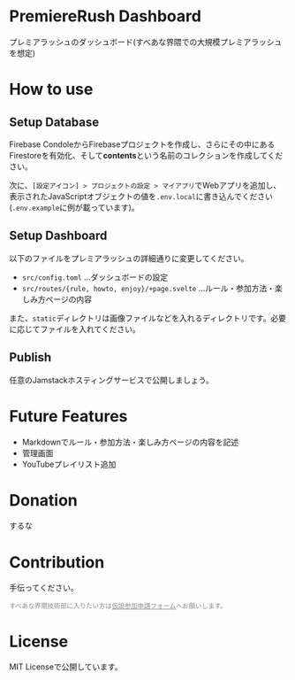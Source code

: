 # PremiereRush Dashboard
プレミアラッシュのダッシュボード(すべあな界隈での大規模プレミアラッシュを想定)

# How to use
## Setup Database
Firebase CondoleからFirebaseプロジェクトを作成し、さらにその中にあるFirestoreを有効化、そして**contents**という名前のコレクションを作成してください。

次に、`[設定アイコン] > プロジェクトの設定 > マイアプリ`でWebアプリを追加し、表示されたJavaScriptオブジェクトの値を`.env.local`に書き込んでください(`.env.example`に例が載っています)。

## Setup Dashboard
以下のファイルをプレミアラッシュの詳細通りに変更してください。
- `src/config.toml` ...ダッシュボードの設定
- `src/routes/{rule, howto, enjoy}/+page.svelte` ...ルール・参加方法・楽しみ方ページの内容

また、`static`ディレクトリは画像ファイルなどを入れるディレクトリです。必要に応じてファイルを入れてください。

## Publish
任意のJamstackホスティングサービスで公開しましょう。

# Future Features
- Markdownでルール・参加方法・楽しみ方ページの内容を記述
- 管理画面
- YouTubeプレイリスト追加

# Donation
するな

# Contribution
手伝ってください。

<small style="opacity: 0.5;">すべあな界隈技術部に入りたい方は[仮設参加申請フォーム](https://forms.gle/8HRm74boxdpkfWRp6)へお願いします。</small>

# License
MIT Licenseで公開しています。